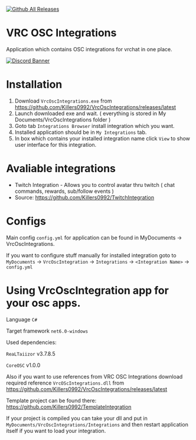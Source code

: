 [![Github All Releases](https://img.shields.io/github/downloads/Killers0992/VrcOscIntegrations/total.svg)]()
# VRC OSC Integrations
Application which contains OSC integrations for vrchat in one place.

[![Discord Banner](https://discordapp.com/api/guilds/948581245527425114/widget.png?style=banner3)](https://discord.gg/uhvsaEFmSE)


# Installation

1. Download ``VrcOscIntegrations.exe`` from <https://github.com/Killers0992/VrcOscIntegrations/releases/latest>
2. Launch downloaded exe and wait.
 ( everything is stored in My Documents/VrcOscIntegrations folder )
3. Goto tab ``Integrations Browser`` install integration which you want.
4. Installed application should be in ``My Integrations`` tab.
5. In box which contains your installed integration name click ``View`` to show user interface for this integration.

# Avaliable integrations

- Twitch Integration - Allows you to control avatar thru twitch ( chat commands, rewards, sub/follow events )
- Source: https://github.com/Killers0992/TwitchIntegration

# Configs

Main config ``config.yml`` for application can be found in MyDocuments -> VrcOscIntegrations.

If you want to configure stuff manually for installed integration goto to ``MyDocuments`` -> ``VrcOscIntegration`` -> ``Integrations`` -> ``<Integration Name>`` -> ``config.yml``

# Using VrcOscIntegration app for your osc apps.


Language ``C#``

Target framework ``net6.0-windows``


Used dependencies:

``ReaLTaiizor`` v3.7.8.5

``CoreOSC`` v1.0.0

Also if you want to use references from VRC OSC Integrations download required reference ``VrcOScIntegrations.dll`` from https://github.com/Killers0992/VrcOscIntegrations/releases/latest

Template project can be found there: https://github.com/Killers0992/TemplateIntegration

If your project is compiled you can take your dll and put in ``MyDocuments/VrcOscIntegrations/Integrations`` and then
restart application itself if you want to load your integration.
